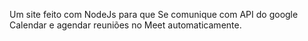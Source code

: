 Um site feito com NodeJs para que Se comunique com API do google Calendar e agendar reuniões no Meet
automaticamente.
